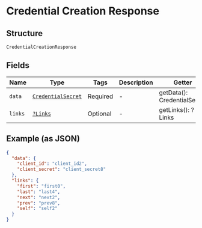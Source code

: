 
# Credential Creation Response

## Structure

`CredentialCreationResponse`

## Fields

| Name | Type | Tags | Description | Getter | Setter |
|  --- | --- | --- | --- | --- | --- |
| `data` | [`CredentialSecret`](../../doc/models/credential-secret.md) | Required | - | getData(): CredentialSecret | setData(CredentialSecret data): void |
| `links` | [`?Links`](../../doc/models/links.md) | Optional | - | getLinks(): ?Links | setLinks(?Links links): void |

## Example (as JSON)

```json
{
  "data": {
    "client_id": "client_id2",
    "client_secret": "client_secret8"
  },
  "links": {
    "first": "first0",
    "last": "last4",
    "next": "next2",
    "prev": "prev8",
    "self": "self2"
  }
}
```


